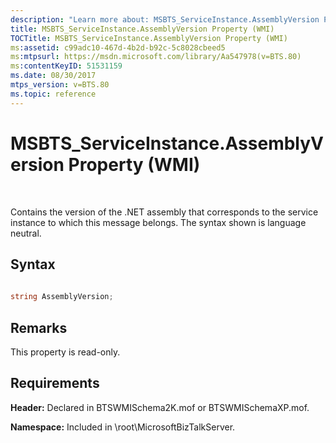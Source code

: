 ```yaml
---
description: "Learn more about: MSBTS_ServiceInstance.AssemblyVersion Property (WMI)"
title: MSBTS_ServiceInstance.AssemblyVersion Property (WMI)
TOCTitle: MSBTS_ServiceInstance.AssemblyVersion Property (WMI)
ms:assetid: c99adc10-467d-4b2d-b92c-5c8028cbeed5
ms:mtpsurl: https://msdn.microsoft.com/library/Aa547978(v=BTS.80)
ms:contentKeyID: 51531159
ms.date: 08/30/2017
mtps_version: v=BTS.80
ms.topic: reference
---
```


# MSBTS\_ServiceInstance.AssemblyVersion Property (WMI)

 

Contains the version of the .NET assembly that corresponds to the service instance to which this message belongs. The syntax shown is language neutral.

## Syntax

```C#
  
string AssemblyVersion;  
```

## Remarks

This property is read-only.

## Requirements

**Header:** Declared in BTSWMISchema2K.mof or BTSWMISchemaXP.mof.

**Namespace:** Included in \\root\\MicrosoftBizTalkServer.

